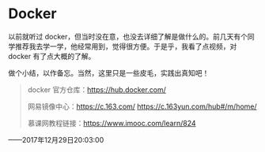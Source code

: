 # Docker
以前就听过 docker，但当时没在意，也没去详细了解是做什么的。前几天有个同学推荐我去学一学，他经常用到，觉得很方便。于是乎，我看了点视频，对 docker 有了点大概的了解。

做个小结，以作备忘。当然，这里只是一些皮毛，实践出真知吧！



> docker 官方仓库：https://hub.docker.com/
>
> 网易镜像中心：https://c.163.com/  https://c.163yun.com/hub#/m/home/
>
> 慕课网教程链接：<https://www.imooc.com/learn/824>



——2017年12月29日20:03:00